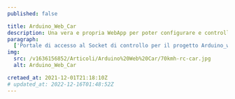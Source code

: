 ```yaml
---
published: false

title: Arduino_Web_Car
description: Una vera e propria WebApp per poter configurare e controllare con facilità la propria macchinina "Arduino_Web_Car".
paragraph:
  ['Portale di accesso al Socket di controllo per il progetto Arduino_web_car.<br>', 'Collegati al Server, accendi la tua macchinina e sarai pronto a guidare da oltre oceano!']
img:
  src: /v1636156852/Articoli/Arduino%20Web%20Car/70kmh-rc-car.jpg
  alt: Arduino_Web_Car

cretaed_at: 2021-12-01T21:18:10Z
# updated_at: 2022-12-16T01:48:52Z
---
```

